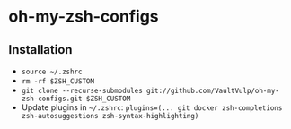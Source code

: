 # oh-my-zsh-configs


## Installation

- `source ~/.zshrc`
- `rm -rf $ZSH_CUSTOM`
- `git clone --recurse-submodules git://github.com/VaultVulp/oh-my-zsh-configs.git $ZSH_CUSTOM`
- Update plugins in `~/.zshrc`: `plugins=(... git docker zsh-completions zsh-autosuggestions zsh-syntax-highlighting)`
